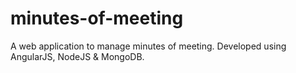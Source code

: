# minutes-of-meeting
A web application to manage minutes of meeting. Developed using AngularJS, NodeJS &amp; MongoDB.
